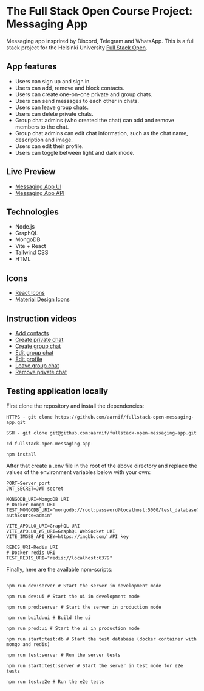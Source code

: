 # The Full Stack Open Course Project: Messaging App

Messaging app insprired by Discord, Telegram and WhatsApp.
This is a full stack project for the Helsinki University [Full Stack Open](https://fullstackopen.com).

## App features

- Users can sign up and sign in.
- Users can add, remove and block contacts.
- Users can create one-on-one private and group chats.
- Users can send messages to each other in chats.
- Users can leave group chats.
- Users can delete private chats.
- Group chat admins (who created the chat) can add and remove members to the chat.
- Group chat admins can edit chat information, such as the chat name, description and image.
- Users can edit their profile.
- Users can toggle between light and dark mode.

## Live Preview

- [Messaging App UI](https://fullstack-open-messaging-app.netlify.app)
- [Messaging App API](https://fullstack-open-messaging-app-api.onrender.com)

## Technologies

- Node.js
- GraphQL
- MongoDB
- Vite + React
- Tailwind CSS
- HTML

## Icons

- [React Icons](https://react-icons.github.io/react-icons/)
- [Material Design Icons](https://pictogrammers.com/library/mdi/)

## Instruction videos

- [Add contacts](https://github.com/aarnif/fullstack-open-messaging-app/blob/main/documentation/videos/add_contacts.mp4)
- [Create private chat](https://github.com/aarnif/fullstack-open-messaging-app/blob/main/documentation/videos/create_private_chat.mp4)
- [Create group chat](https://github.com/aarnif/fullstack-open-messaging-app/blob/main/documentation/videos/create_group_chat.mp4)
- [Edit group chat](https://github.com/aarnif/fullstack-open-messaging-app/blob/main/documentation/videos/edit_group_chat.mp4)
- [Edit profile](https://github.com/aarnif/fullstack-open-messaging-app/blob/main/documentation/videos/edit_profile.mp4)
- [Leave group chat](https://github.com/aarnif/fullstack-open-messaging-app/blob/main/documentation/videos/leave_group_chat.mp4)
- [Remove private chat](https://github.com/aarnif/fullstack-open-messaging-app/blob/main/documentation/videos/remove_private_chat.mp4)

## Testing application locally

First clone the repository and install the dependencies:

```
HTTPS - git clone https://github.com/aarnif/fullstack-open-messaging-app.git

SSH - git clone git@github.com:aarnif/fullstack-open-messaging-app.git

cd fullstack-open-messaging-app

npm install

```

After that create a .env file in the root of the above directory and replace the values of the environment variables below with your own:

```
PORT=Server port
JWT_SECRET=JWT secret

MONGODB_URI=MongoDB URI
# Docker mongo URI
TEST_MONGODB_URI="mongodb://root:password@localhost:5000/test_database?authSource=admin"

VITE_APOLLO_URI=GraphQL URI
VITE_APOLLO_WS_URI=GraphQL WebSocket URI
VITE_IMGBB_API_KEY=https://imgbb.com/ API key

REDIS_URI=Redis URI
# Docker redis URI
TEST_REDIS_URI="redis://localhost:6379"

```

Finally, here are the available npm-scripts:

```

npm run dev:server # Start the server in development mode

npm run dev:ui # Start the ui in development mode

npm run prod:server # Start the server in production mode

npm run build:ui # Build the ui

npm run prod:ui # Start the ui in production mode

npm run start:test:db # Start the test database (docker container with mongo and redis)

npm run test:server # Run the server tests

npm run start:test:server # Start the server in test mode for e2e tests

npm run test:e2e # Run the e2e tests

```
